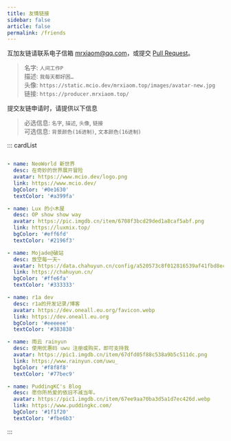 ```yaml
---
title: 友情链接
sidebar: false
article: false
permalink: /friends
---
```


互加友链请联系电子信箱 [mrxiaom@qq.com](mailto:mrxiaom@qq.com)，或提交 [Pull Request](https://github.com/MrXiaoM/blog/edit/main/docs/@pages/friends.md)。

> 名字: `人间工作P`  
> 描述: `我每天都好困…`  
> 头像: `https://static.mcio.dev/mrxiaom.top/images/avatar-new.jpg`  
> 链接: `https://producer.mrxiaom.top/`

提交友链申请时，请提供以下信息

> 必选信息: `名字`, `描述`, `头像`, `链接`  
> 可选信息: `背景颜色(16进制)`, `文本颜色(16进制)`

::: cardList
```yaml

- name: NeoWorld 新世界
  desc: 在奇妙的世界展开冒险
  avatar: https://www.mcio.dev/logo.png
  link: https://www.mcio.dev/
  bgColor: '#0e1630'
  textColor: '#a399fa'

- name: Lux 的小木屋
  desc: OP show show way
  avatar: https://pic.imgdb.cn/item/6708f3bcd29ded1a8caf5abf.png
  link: https://luxmix.top/
  bgColor: '#eff6fd'
  textColor: '#2196f3'

- name: Mojade@破站
  desc: 放空每一天~
  avatar: https://data.chahuyun.cn/config/a520573c8f012816539af41fbd8ecc65.jpg
  link: https://chahuyun.cn/
  bgColor: '#ffe6fa'
  textColor: '#333333'

- name: r1a dev
  desc: r1a的开发记录/博客
  avatar: https://dev.oneall.eu.org/favicon.webp
  link: https://dev.oneall.eu.org
  bgColor: '#eeeeee'
  textColor: '#383838'

- name: 雨云 rainyun
  desc: 使用优惠码 uwu 注册或购买，即可支持我
  avatar: https://pic1.imgdb.cn/item/67dfd05f88c538a9b5c511dc.png
  link: https://www.rainyun.com/uwu_
  bgColor: '#f8f8f8'
  textColor: '#77bec9'

- name: PuddingKC's Blog
  desc: 愿你所热爱的依旧不减当年。
  avatar: https://pic1.imgdb.cn/item/67ee9aa70ba3d5a1d7ec426d.webp
  link: https://www.puddingkc.com/
  bgColor: '#1f1f20'
  textColor: '#fbe6b3'

```
:::
